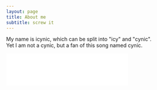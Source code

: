 ```yaml
---
layout: page
title: About me
subtitle: screw it
---
```


My name is icynic, which can be split into "icy" and "cynic".  
Yet I am not a cynic, but a fan of this song named cynic.

<iframe frameborder="no" border="0" marginwidth="0" marginheight="0" width=330 height=86 src="//music.163.com/outchain/player?type=2&id=419596411&auto=0&height=66"></iframe>

